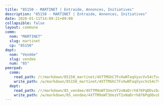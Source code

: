 ```yaml
---
title: "85150 - MARTINET | Entraide, Annonces, Initiatives"
description: "85150 - MARTINET | Entraide, Annonces, Initiatives"
date: 2020-01-11T14:09:21+09:00
collapsible: false
layout: commune
comm:
  nom: "MARTINET"
  slug: martinet
  cp: "85150"
dept:
  nom: "Vendée"
  slug: vendee
  num: "85"
peerpad:
  comm:
    read_path: /r/markdown/85150_martinet/4XTTMGhC7FvXwNTaqVyxcVv54cTvayZioXbxX1mNRzVRmoNa3
    write_path: /w/markdown/85150_martinet/4XTTMGhC7FvXwNTaqVyxcVv54cTvayZioXbxX1mNRzVRmoNa3-K3TgV2gpayw9jfvpCMarDnyk7pdYNRYyNDUiz2fm2q6V4WV9G2nGyvjH2Yag5vYN27KE23F9MNJEoyGGxyKBcs6ZMVuiVm5uokA7CLtTRg8GZvzmgaqXuSWwHkVBSwLdbF4pCh6P
  dept:
    read_path: /r/markdown/85_vendee/4XTTM9oWT3UezVT2xNaDrrh876PqDDvzbaovSPP6P6ha63Ezk
    write_path: /w/markdown/85_vendee/4XTTM9oWT3UezVT2xNaDrrh876PqDDvzbaovSPP6P6ha63Ezk-K3TgTz4T2Ao5CxcmNgKRpi6DXEbSZWgvvZNdT7V4KiJycR1vvtGLxg5iYYYKajishdNzKNazAywn7vjwqtQs859ALiENaqFJQsULDwd4rYqVPy8n3JbNCeuPxinCnetCgcSuCcyv
---
```


